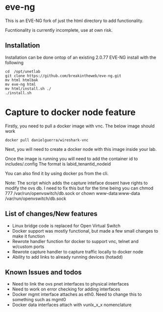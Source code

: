 # eve-ng
This is an EVE-NG fork of just the html directory to add functionality.

Fucntionality is currently incomplete, use at own risk.
## Installation
Installation can be done ontop of an existing 2.0.77 EVE-NG install with the following

```
cd  /opt/unetlab
git clone https://github.com/breakintheweb/eve-ng.git
mv html htmlbak
mv eve-ng html
mv html/install.sh ./
./install.sh

```

# Capture to docker node feature

Firstly, you need to pull a docker image with vnc. The below image should work
```
docker pull danielguerra/wireshark-vnc
```

Next, you will need to create a docker node with this image inside your lab.

Once the image is running you will need to add the container id to includes/.config 
The format is labid_tenantid_nodeid

You can also find it by using docker ps from the cli.

Note: The script which adds the capture inteface dosent have rights to modify the ovs db. I need to fix this but for the time being you can
chmod 777 /var/run/openvswitch/db.sock
or 
chown www-data:www-data /var/run/openvswitch/db.sock


## List of changes/New features
* Linux bridge code is replaced for Open Virtual Switch
* Docker support was mostly functional, but made a few small changes to make it function
* Rewrote handler function for docker to support vnc, telnet and w/custom ports
* Rewrote capture handler to capture traffic locally to docker node
* Ability to add links to already running devices (hotadd)

## Known Issues and todos
* Need to link the ovs pnet interfaces to physical interfaces
* Need to work on error checking for adding interfaces
* Docker mgmt interface attaches as eth0. Need to change this to something such as mgmt0
* Docker data interfaces attach with vunlx_x_x nomenclature
